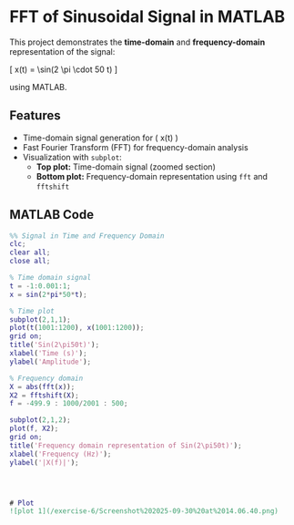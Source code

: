 # FFT of Sinusoidal Signal in MATLAB

This project demonstrates the **time-domain** and **frequency-domain** representation of the signal:

\[
x(t) = \sin(2 \pi \cdot 50 t)
\]

using MATLAB.

## Features
- Time-domain signal generation for \( x(t) \)
- Fast Fourier Transform (FFT) for frequency-domain analysis
- Visualization with `subplot`:
  - **Top plot:** Time-domain signal (zoomed section)
  - **Bottom plot:** Frequency-domain representation using `fft` and `fftshift`

## MATLAB Code

```matlab
%% Signal in Time and Frequency Domain
clc;
clear all;
close all;

% Time domain signal
t = -1:0.001:1;
x = sin(2*pi*50*t);

% Time plot
subplot(2,1,1);
plot(t(1001:1200), x(1001:1200));
grid on;
title('Sin(2\pi50t)');
xlabel('Time (s)');
ylabel('Amplitude');

% Frequency domain
X = abs(fft(x));
X2 = fftshift(X);
f = -499.9 : 1000/2001 : 500;

subplot(2,1,2);
plot(f, X2);
grid on;
title('Frequency domain representation of Sin(2\pi50t)');
xlabel('Frequency (Hz)');
ylabel('|X(f)|');




# Plot
![plot 1](/exercise-6/Screenshot%202025-09-30%20at%2014.06.40.png)  